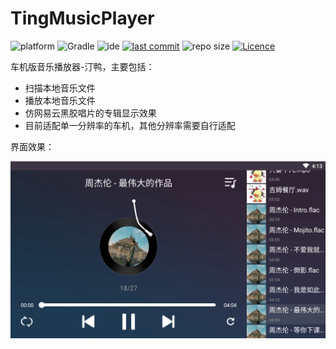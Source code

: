 # TingMusicPlayer

![platform](https://img.shields.io/badge/platform-Android-lightgrey.svg)
![Gradle](https://img.shields.io/badge/Gradle-3.1.2-brightgreen.svg)
![ide](https://img.shields.io/badge/IDE-Android%20Studio-brightgreen.svg)
[![last commit](https://img.shields.io/github/last-commit/ahuyangdong/TingMusicPlayer.svg)](https://github.com/ahuyangdong/TingMusicPlayer/commits/main)
![repo size](https://img.shields.io/github/repo-size/ahuyangdong/TingMusicPlayer.svg)
[![Licence](https://img.shields.io/github/license/ahuyangdong/TingMusicPlayer.svg)](https://github.com/ahuyangdong/TingMusicPlayer/blob/main/LICENSE)

车机版音乐播放器-汀鸭，主要包括：

- 扫描本地音乐文件
- 播放本地音乐文件
- 仿网易云黑胶唱片的专辑显示效果
- 目前适配单一分辨率的车机，其他分辨率需要自行适配

界面效果：

![image](https://github.com/ahuyangdong/TingMusicPlayer/blob/main/images/main.png)
